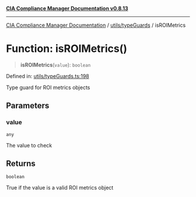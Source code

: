 [**CIA Compliance Manager Documentation v0.8.13**](../../../README.md)

***

[CIA Compliance Manager Documentation](../../../modules.md) / [utils/typeGuards](../README.md) / isROIMetrics

# Function: isROIMetrics()

> **isROIMetrics**(`value`): `boolean`

Defined in: [utils/typeGuards.ts:198](https://github.com/Hack23/cia-compliance-manager/blob/2f6ce8651c6fa9a0d9c8860576f0ee67ef038efd/src/utils/typeGuards.ts#L198)

Type guard for ROI metrics objects

## Parameters

### value

`any`

The value to check

## Returns

`boolean`

True if the value is a valid ROI metrics object
